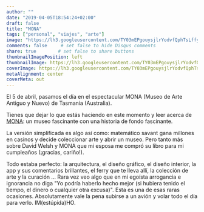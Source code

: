 ```yaml
---
author: ""
date: "2019-04-05T18:54:24+02:00"
draft: false
title: "MONA"
tags: ["personal", "viajes", "arte"]
image: "https://lh3.googleusercontent.com/TY03mEPgouysjlrYodvfQphTsLffyUTnbBvXVlPOpXum3WZxHnIj9HzEzNOEobVS7Gkp2-DMR7w5ul0BdfC-x03OLQfWFEtNyx6kC8CG34y5SC1y_Rq3H-JwEov_rbMUJMZ1GwcFlwo=w1920-h1080"
comments: false     # set false to hide Disqus comments
share: true        # set false to share buttons
thumbnailImagePosition: left
thumbnailImage: https://lh3.googleusercontent.com/TY03mEPgouysjlrYodvfQphTsLffyUTnbBvXVlPOpXum3WZxHnIj9HzEzNOEobVS7Gkp2-DMR7w5ul0BdfC-x03OLQfWFEtNyx6kC8CG34y5SC1y_Rq3H-JwEov_rbMUJMZ1GwcFlwo=w1920-h1080
coverImage: https://lh3.googleusercontent.com/TY03mEPgouysjlrYodvfQphTsLffyUTnbBvXVlPOpXum3WZxHnIj9HzEzNOEobVS7Gkp2-DMR7w5ul0BdfC-x03OLQfWFEtNyx6kC8CG34y5SC1y_Rq3H-JwEov_rbMUJMZ1GwcFlwo=w1920-h1080
metaAlignment: center
coverMeta: out
---
```


El 5 de abril, pasamos el día en el espectacular MONA (Museo de Arte Antiguo y Nuevo) de Tasmania (Australia).

<!--more-->

Tienes que dejar lo que estás haciendo en este momento y leer acerca de [MONA](https://mona.net.au/): un museo fascinante con una historia de fondo fascinante.

La versión simplificada es algo así como: matemático savant gana millones en casinos y decide coleccionar arte y abrir un museo. Pero tanto más sobre David Welsh y MONA que mi esposa me compró su libro para mi cumpleaños (¡gracias, cariño!).

Todo estaba perfecto: la arquitectura, el diseño gráfico, el diseño interior, la app y sus comentarios brillantes, el ferry que te lleva allí, la colección de arte y la curación ... Rara vez veo algo que en mi egoísta arrogancia e ignorancia no diga "Yo podría haberlo hecho mejor (si hubiera tenido el tiempo, el dinero o cualquier otra excusa)". Esta es una de esas raras ocasiones. Absolutamente vale la pena subirse a un avión y volar todo el día para verlo. IM(estúpida)HO.

<script src="https://cdn.jsdelivr.net/npm/publicalbum@latest/dist/pa-embed-player.min.js" async></script>
<div class="pa-embed-player" style="width:100%; height:480px; display:none;"
  data-link="https://photos.app.goo.gl/xkE5e521EJhfJJsg7"
  data-title="146 new photos by Jorge Cortell">
  <img data-src="https://lh3.googleusercontent.com/EW9zjsYr_8fbGwftqZbDBFa9kcivW_3q49Lh1qYbG5bHjHfZOA0uXMLgcK2uFiPRqvzyYfPILK4B0PuJhYwF_9OHOYuEI8K2oniaYhcA8VZTZpndX4AL9iqvSWEQLadbUyGoAwTIOc8=w1920-h1080" src="" alt="" />
  <img data-src="https://lh3.googleusercontent.com/KAM18-K7BIl8IghqOnrscgI0v8EInokpibr5GcNiJ4UvYxSESOvcfaokS51Hg2_I0RJH7-AGEGVBtayFlj4J7krQUIa_N8rFxtoyo_5O5XXIlhHny3fwlHHW3WxViB9Pz8A4V5r2Mj0=w1920-h1080" src="" alt="" />
  <img data-src="https://lh3.googleusercontent.com/D1okxqveA4-0nODyAHQCd7PwNZaPiHqT7ZojP7_MMmDz-iHD7m8xieLMRKZrTcBbdozUaauwFh2zUopeTX9_jE76hIJTlcoRyCQY-hnM8vg-SnLxunAVOXBIB_R14KLVI_R65W9orzo=w1920-h1080" src="" alt="" />
  <img data-src="https://lh3.googleusercontent.com/yNvxhfxRbV5PRYmSyBKvoajole0v18T9FDsbugTtCBTvraTEynR10HkOBq1-UCCljZr-FT_izBwTGeqARmdlO2fAgaTlS9zjunCh5CbjWTjDb4b89UwsHrkUVC59ENt-w1Osr1fG3wI=w1920-h1080" src="" alt="" />
  <img data-src="https://lh3.googleusercontent.com/qTLe72ZBqfMNytB7Zu61rxfv6dPGLf2zRVccqa-eGy-xIczaobzgAzJ7a5_BNys7rnvRvVfSvds-6N3eWTbfbL39MSItOtZJp4i1YZxpEowA9GCdm5EiZsKPHcJVy9Sop44dy2Hxv8c=w1920-h1080" src="" alt="" />
  <img data-src="https://lh3.googleusercontent.com/tdFBG4DMdQT--UgGr6TZ7EjYa8ZsxweK1Wl8pvg0uxpC7IlLcqvKl_rD810OqWeYWPctsFqN7kdMVnrK6GBi6pRuuIc1_b7i18O_z7G-AgPp86Qd-K35VZq-3C4BYjDTogGwNmrgSPE=w1920-h1080" src="" alt="" />
  <img data-src="https://lh3.googleusercontent.com/Bi2pSiz609bHBnV2JdhfvJ_manE_NCboanFsvBWpqw4wfxYbF4V18b_nugB3Oimkcob6-Egx152HDX25Dx-lMQ__Kc6yadVZxCQcDwxcm0pBFON0Ppfyh7WrdVjFf9H7_DjnNootUCw=w1920-h1080" src="" alt="" />
  <img data-src="https://lh3.googleusercontent.com/mLOl2BMcLNvQ9ZIQlRf3OYPbJJ2ECPG57juf-b1JppRBixaP5xKglRhEFcJxbXcXckl8n0FhDoBrK1xsPc04NW08u3c6_9tX4XH4pb6kYEnlgHZ_3iFi5wEV9vK3U4S06Z2tw8XCfFA=w1920-h1080" src="" alt="" />
  <img data-src="https://lh3.googleusercontent.com/_4gqXQik_wLBONwFERUXqzd4mCdrH1IISvZZJn6G5Cri5DZXD9RcfG6FvD8sRp3o1SSZHYT7qyS7nK_xWqYzyg2yfmCKVQ_XhF-F4zRzCVUlno7bfyAzpxDB4Eof67Q9GsDimpaU2Rg=w1920-h1080" src="" alt="" />
  <img data-src="https://lh3.googleusercontent.com/l2updwGFcaCSLDQtL8Ni59-5L_ygzuuaKtBgao_NZZtwatSaoha0PFEseriL23yXrTVJDFFwBi7n48t3_G-Vc_g_4METhzffhAgSWZAe3FPNdMIj_wirLRAtM7Wqqszme92wirHRAp4=w1920-h1080" src="" alt="" />
  <img data-src="https://lh3.googleusercontent.com/3l4JlENFhy82UuaOnjgVrE4XgTsnnvCNlDsbsw9UxEqSo09X3FNlcUifaLcMxZOBGKC2jUa_kMItCvDstWQjAKMR05-pYiFG4sn7ZuJR-84A80Qo_8Vk3Lh7lUuXy8pGecHomFe3TsA=w1920-h1080" src="" alt="" />
  <img data-src="https://lh3.googleusercontent.com/P72HYO9hCtJoar_U7OWIy2ZIXPirtBHhVfg4ubYcbT2Nz2ZoNIfFdc-SdoZm-g9luC4bHrgioca56c-jvm6cmzozS5VjpKDE2q0We12___x-M0MQfex0P2qcNpkvcNZ7V3InkHGHK9g=w1920-h1080" src="" alt="" />
  <img data-src="https://lh3.googleusercontent.com/lwE-wM-vaV8KBQrPssl42ucPtZpJniwmUxBo1FbHgyeR023bSopmgEVXtEJ8SKn6wm5kpuk0uB1vXQ4Qg4kqSblo7OXjQMwuiPT4TmUMcSaGkjGX8Rf_dQdOEI20M7XgrKyZWiYYxdU=w1920-h1080" src="" alt="" />
  <img data-src="https://lh3.googleusercontent.com/Rj5lIsJ2MeCJIXU1DNAmjYO3_malaW4gU6_hthK9ewnKXo6ZMft6IphpTKbtsLORm9Dr8v4eIcsoMTbBpLawJlWNMvtzCdHpUonQmnyFmwCfZKIdW9M4C_fl0OZ6B2khfHEPJm2AfJU=w1920-h1080" src="" alt="" />
  <img data-src="https://lh3.googleusercontent.com/rl9-wGGDU8N7r1gTIJCsTvUlRvt_FMw8FzLX-KWncEh_qiCIaELMb8en9wBfFpAsyKAx-cqhfLOBSf-TcH1zKHpRh1xxW-yReJkpjlGTTmU8bx5eUx5nfoKwbh6pvWT20qx5ZiGiuTg=w1920-h1080" src="" alt="" />
  <img data-src="https://lh3.googleusercontent.com/wlXN4IrJPgQAXeRijhb5OUUgfxEL-fg6SqHrvyt0A-19mR6GHRG5fkH_AdbtwtDZD6LKfH_irTZPHVQ94J_LvGb55fMUFx55E9duw08AUWksK7X_Ca80aU5JVJXVCJDbO5TLa20u608=w1920-h1080" src="" alt="" />
  <img data-src="https://lh3.googleusercontent.com/uR04kIYNe5oDFBlRVcX5evOlaezsJUSvvnBEdFWYAyUHHAbOAK4eGez_gsv-RJ9NUjYHmV9rRQFDT3hLY4VrPIjerHNY2256-Y7jhN3ee1A_ePz5iVm7RbLvdeSx0jT3ND_XvSpHpVs=w1920-h1080" src="" alt="" />
  <img data-src="https://lh3.googleusercontent.com/8gD2oPjvkwcp9fu_BFuwyspTdr_IBK8txndfNceWogS4eh8257ZOOhkTRrvY5Po1aWIU2jU-naFFu53cGIMqYyJj3M3MAHBq20ub-5ni-6zdG39LyWCJGcmtVNwtQ8jQPukochoQDK8=w1920-h1080" src="" alt="" />
  <img data-src="https://lh3.googleusercontent.com/4vqSy7Lcd2OvxIWI_Xxpp5qlqhPaZQsQtBotVh5NEYqqvXC9MjRQKjXu-xua109hlG2tQjf80PNj26VJ_uXsBo7qVO7w8TB0mEScgu2d9XAnQE9l9ptUfTij0-v0ZKe0B8DDHqfZEQQ=w1920-h1080" src="" alt="" />
  <img data-src="https://lh3.googleusercontent.com/r4NsG4Cof4nGqr3epDB7M5_n8jJS7bWsux1lXrtRpSNEQW3eiavKo6w--E5u1Ba0-PYl-g8nElSAjCamlpQdTrl3TzGoWAdbXlpIfxLeyih2U0WIGXlIRM75OQkLLbsCXEIaz0Yfbsw=w1920-h1080" src="" alt="" />
  <img data-src="https://lh3.googleusercontent.com/FmQ7SNU4ByaUrZoP-OIbcMB4wzgHC6y8xgPi8_E1A1q2sRMZvKakdR6VeFHuzieR-HK52WtCXSZ-LIDozgnZAsOUzE8glHvfSEj5WXqtIIINnE8NFSZpYiL3jecJvPyMRS4KgO7aiuE=w1920-h1080" src="" alt="" />
  <img data-src="https://lh3.googleusercontent.com/qU24_uhvn3Oxvfu1U-pOk7RbuwVgErGcuYbLdzZ7XSYZRX_U6jXC3_dKqn5BaKyT-iSte1ZSWPFJXoiOOtusFW4OsEhlZf1SAZxJfpmRGr-ymuMK0ca8a0vC-HFHLSydJAb7IOkSprU=w1920-h1080" src="" alt="" />
  <img data-src="https://lh3.googleusercontent.com/CFtByW4IlT5P2tpjpPl2oBks7U9MK1obYAoBtZt65EEHI_mXjBPhmH280gerKBArohhXHtN_Cz4_KMyJx0OX08cTKEmC_EcgJeXpYIgT-6eH_BjGfyNBFtuSmCV7zHhSsl6YuoiviKI=w1920-h1080" src="" alt="" />
  <img data-src="https://lh3.googleusercontent.com/_gvPh8OtD5Us3kea8_MYwpUCmpvyCRSKHQQo53BBDlOn3eRqKUtS7cJm3A2j4P-VmGz57D6NusvxIBEGKuSG6d-hhf9u7yP6C5yUUxTg6oAWoceWOE29_vlxEpJZRMhpVX3_ikqRo-8=w1920-h1080" src="" alt="" />
  <img data-src="https://lh3.googleusercontent.com/F3XwFagVyVUzJL8h2pzkl1ZFl_-Y9VQ1Cqhw57KwetEjeu5sUdwnFkMirR6TmHIwPho3nG20nYnuRhnCdk3STvVNrlXKgepQR1DZ_46Lj0Jnvbk6notZ6T0AFi5LUuetF2IY-QECAwY=w1920-h1080" src="" alt="" />
  <img data-src="https://lh3.googleusercontent.com/NlgXuZYgjHP0Iy15ZOoHTtFDHR17wHmMDf11vBJ_xhacTzQAZRQYvOoPk7s0HuP2VlSqXmR4LeVCw85UN-pT3PhWZSxnbhQLu8V_U-cmB63or9oyfr2Lp54LwA-xx9yBWps5b0BrU0g=w1920-h1080" src="" alt="" />
  <img data-src="https://lh3.googleusercontent.com/S6wBDbC6ZT1SxF7lXeBq5Slurn5ZSfnYhe4PxvjsgCnDb-WZdE6orwNHDdSXROtV_3mIindQa5xarnYab6ul5Bd1VX1g1D_YVGQBqrhKOnTn_rVzCPhrvK_gHk6GYY2O3PyLrNvHvyo=w1920-h1080" src="" alt="" />
  <img data-src="https://lh3.googleusercontent.com/W36F_z-eI2YY3KGrpNJe3jNFM0ftjXqdZQvEttOkF-XfNfayFQIEUJXkVaoeGpLpe6WU7E4CVh-O-s8Q8m61F2fMRs0kQ8eb0liR6vMyWEPFPu-OoRsr5_skKwIIRu1z9y1gp5smFfg=w1920-h1080" src="" alt="" />
  <img data-src="https://lh3.googleusercontent.com/rxvV8EZfOhJPAhIMY5QvVUgAyU3Mi7FKDstml_Tc7BYk6NGWnVOzVBtr2tH3sl4i4II3pAqmd3_uyXqsYjp_N1W8eFitLAOsR87KBXs4U9Go4iOvAkHuTkWZHq1vbYWlOrvO4uTxeH8=w1920-h1080" src="" alt="" />
  <img data-src="https://lh3.googleusercontent.com/-Ff7wLhLFnfQWOTgs_36I0RAYTzuYeI1_QCHhF_CjmkT5wFNBed19aEHdRvBJxMF0qNMh4vJENFTRJ9Qdp1iKOa0mShHju9merch7FvWe82R0EifQE2vTfbjHtOAkOqsxIboy1a9bgc=w1920-h1080" src="" alt="" />
  <img data-src="https://lh3.googleusercontent.com/LWm-XHyZn1-7lNkTh2Z2iBDh091lTSKeVtlwhmqaPeQRlYsaZLJ7qkM02oQOyf2wtcZ8GRg6Tk5AIzSZfCuAKlTClc2xGeyT60P6mW9HUPoYtUOGqVJsjdWesL7an9dwjqWNg0mpPDk=w1920-h1080" src="" alt="" />
  <img data-src="https://lh3.googleusercontent.com/zGJC3fpFQojU0IYb4qqnYvxnT6BRqlqX7DebeLwn5Ty4dq6Qygp2tsCWvGBTl98Qk9wGolMntq7SZlemvFM8m_lV14AwGL1D_XZ94GofWOZq7jI4AHykfAZLL5AfA1A7--v5Pd6wYIo=w1920-h1080" src="" alt="" />
  <img data-src="https://lh3.googleusercontent.com/1OQyVzK3AiTJ98So80mdxw8dTNQLPPjI6j5Ci0aVExJBOqKpCyf1UGkrUF7mcPs2kLkNRob2YzDaa-r5qVBfaU7FtiON2QhhmgrSmucIGLmHkRte7vRoqDAqpyJsQ-JUwO0SbN1MZyE=w1920-h1080" src="" alt="" />
  <img data-src="https://lh3.googleusercontent.com/1MqZR_hEv5JK_ld63lUwqxNbFUTtxFxPBxSkros7fqIqFQvw_bsNFYYNmSas9mqxbV4eo_MNGnxow-61pn9uBmePecrGaatjYetLTXerjADZvLTm7NnYRckbsTVG3NTdvKXnSQyoTBc=w1920-h1080" src="" alt="" />
  <img data-src="https://lh3.googleusercontent.com/3R-GwXSqGvAkYTpgYzew5ShLErr12GVfqR7-LBTPNl0I2H-kuYizKhx01fBGETeCN4nyGirkrBNsYr06XonQUuQnQEnsUSguDknEnL4u3UCpK7WqkGmlfjAzTQfpwLH03BrdUhHCGXU=w1920-h1080" src="" alt="" />
  <img data-src="https://lh3.googleusercontent.com/C7NpPSmfPtLDPywIkfBm4SMURFZ-f0WsG275kyPTz6gZzUfb33xazSHwtYoz8faq0Uq_jmHFM11HElOJGIYNkONqWuE4zq29HGMtH4vpTEo4uZJvoU9s9QVrpMLlIk1K0Nqen26e-mU=w1920-h1080" src="" alt="" />
  <img data-src="https://lh3.googleusercontent.com/LwzRfqtLJGt8FgHNhhJqdnNA_7F9lWdSkcUQ7vPKW1druYVQCFH3hlW1IFtwIhZCixS1OjL-Kd9pCpSzVUllrc6FZ2riiX1g7DvoFe1VhiYgVEUCJhV_oz2JYTUtwqVLMiRGIsNXbm0=w1920-h1080" src="" alt="" />
  <img data-src="https://lh3.googleusercontent.com/7OMHvHCV-KnPGr3qXMtaEu1sQiLQz5te964-YiVlgsM_rGa5bWXzrWulrm0HlonIuzzf3KIPFLvEBVRS9aP6uF74ns8PuKAZxWKbflY3fQyujnjaL4EaHQCgeHlR0ONQd4LslVyDLoI=w1920-h1080" src="" alt="" />
  <img data-src="https://lh3.googleusercontent.com/qQv35lUF-3ENRTDtvR6wlBu1s535ssL_IMnbr4-bsv5MMrTeGjY_oEvIpXsdDZF9fUrW9d6gaoYDTEspBmLf38Adg5jdrLgvFTQxjuIAPpPoFuNyqSi_isNTEh-aMz6N1nGZbDouiMw=w1920-h1080" src="" alt="" />
  <img data-src="https://lh3.googleusercontent.com/LUv9hWNbWzoLwMJDt9LPsS2Ko29zJf2w3i_4JvkSBEgxDbJ5A9xn40tSl1F7vqnWmDpkZ_ehTtaSZmPyRfW1MGsRuJucR0eQz4XdfBZDQDw_S3Ov8uFPrDcpJnhGx0mcj2_binKhh_c=w1920-h1080" src="" alt="" />
  <img data-src="https://lh3.googleusercontent.com/A7PGLq6kU9kYLfUd7uIgCql5qnkI8DPlXoqL-YzFO8O30zyfzs38q-wM6MZlzWCt-8UADk4TSqX6LyaUgPhv-KqJYvC3IdNyRLEO04bRVFS40ac7ehYvx1KliBQTk_WTPbUZ7fJKRrg=w1920-h1080" src="" alt="" />
  <img data-src="https://lh3.googleusercontent.com/fYhux231cOSwGC7g1NLTsX32o25LTKqVUHtYmlPwIsSkX-k7UsEuUHb77jBS4P8Tx3mBW-fL23C4s3EqCX2IyAXy2Ok_-bWBi1M3WqpK6VpedaXXW2OjQP5juQt3h81EM-N1RTmu56E=w1920-h1080" src="" alt="" />
  <img data-src="https://lh3.googleusercontent.com/q8WWLA-KsC8jqGaOiRyK-GJdtfKCAMtWpKN8ZR-NthwdjaCvVaoJtgzZeFAQMbabpQ1zPGToTruHwS3176Rgelyo8qjmWAv4BGZpZz0hulD9nlqAnuDbGbhoQT3vH2hxxF-exMX5CCw=w1920-h1080" src="" alt="" />
  <img data-src="https://lh3.googleusercontent.com/on4GZeuB4MDVIB0CFm0xF_ccHyUFQtBBnj9p_vPlKMgao9fBoz86ikvOOvfpdjlixfpjoxTJfJhkv9RKIt0_wfo9LA1WFaHltC_Jk4F_FB5nP20AthmOY7MXEgZX_KWBJLt-IrdDUKg=w1920-h1080" src="" alt="" />
  <img data-src="https://lh3.googleusercontent.com/Sx5p003MIWxhGdVD9AP9s4FnoQwpJezn2Fw2nazaOWCSDVPaG_aru9nRHWsWQHxT0Stmxpvl_N3F34qmr1eQKzAXz9ovdrWCf2PD7P5gCLA6yIPukLt0fHK2Ww9fbdLpEpsvw36VdEk=w1920-h1080" src="" alt="" />
  <img data-src="https://lh3.googleusercontent.com/IYq53j2jdM7cSEsCDt2x1MXVsyVYohAkw73xcmpR7SNpF0KS0_mLw0d9lPjyXLCrIoH2q3GeGkQIAYQcA7Gxf5EqE3EMmk_z6Ht6JKmDCicEfw1y7ZHHN1tspJ0KqBgrznXceCVl1G8=w1920-h1080" src="" alt="" />
  <img data-src="https://lh3.googleusercontent.com/YSm22VMS3EKIJGtzW2-EGUqwTuq1g1rizyh-PhC2bSBfVfSVsWd-DoIprrsm2Kem6E62wVMCW2yE5vf-s5Lm3QyBypmWEPAHxS8doC7C-nmlcl4AzP7LlOFEHnaa9pJHtgr-SsSeZ7g=w1920-h1080" src="" alt="" />
  <img data-src="https://lh3.googleusercontent.com/5L1lMtOyy0SMBuOLlb2fE4nvBFpf8ABeJMgR7UE5qUf1IvHvDK4ib-HUSSaPe7bOncLhxtpyti49KIqqq5OvwrOpV_BFTmcvDmMFGcD74YG5A725e9EBoypYeStxqj6gev_JcVL6wJU=w1920-h1080" src="" alt="" />
  <img data-src="https://lh3.googleusercontent.com/B2ktSU0fxMLDe955QPj85dFKAf8pwJWJcuz9OlkM-drzjjT_bWmfeQrnJrUKOTobIlU66sNkrkVLpL1fcCeYUVeLRpg9DmL3JpeqZSahEUegIWOf_bojoR0Url2U-lcRA2WzNOhTUjo=w1920-h1080" src="" alt="" />
  <img data-src="https://lh3.googleusercontent.com/-ZekSHX_HiLml6An0jWu_P13WzSSEYi4kUzYKwKAxNvxInOboa0zVx6q2V8-Jw7dciSrXnbVmBeRnBsRdP9hF5D0a-4RdYe0TuB3fuz-fz0EW-FBous5it0sfRWib0nVyI0K5LIsKL0=w1920-h1080" src="" alt="" />
  <img data-src="https://lh3.googleusercontent.com/V0gstGOGjfn1rBOGZVOXr9sGloh8J0BEGAPKiMkPzEsH9Yevh0dsPK6H0QGfGKu380kfQVDMeozw8EoT_FtcCGcKrK1cx-137Sm_nNZxCuvFauXdYOM3YGIQT9WCwPuKUVFB25S-RkU=w1920-h1080" src="" alt="" />
  <img data-src="https://lh3.googleusercontent.com/RYgmEnxMGM54b1KELYAss_TGIKUA5zGlmLTkN8RA4yxP_Dd-Wie887L-PtZfApUPZWeqnZFni2y5M5l-F9i5pCC2163IYmCjGX58EFTEZB-ybJbZySA6whLspHE_3FvrhHtTjnRuZ6A=w1920-h1080" src="" alt="" />
  <img data-src="https://lh3.googleusercontent.com/cu84FoSZ5JUeRHiyHz_mVFAOySycxiWB7vs7WTH0kCX-Xq4Q4deoQZMHiACHD7vsj6qIE5D-o3xBvKBOdINz2CaWkbPu3lEKcxspBwvUQp5Ao_O74p3gG15_GdzlAli3BLb-hOYpq0A=w1920-h1080" src="" alt="" />
  <img data-src="https://lh3.googleusercontent.com/pNT_sbC1b6q81vYqfSN_MQXhDJ7NoVBBHWJG0uvp61boorR7roeNbttlmgRqvyYMw_KmExQGW9JFZJuw68ipnUKb6YCLUunDASR4NnD0dHoU4gZtbYrEYffj3vuisE2Xt8C7wzZi_VU=w1920-h1080" src="" alt="" />
  <img data-src="https://lh3.googleusercontent.com/-h1Q_BCJhJFa4qxjetbxJGFAiLAq8WGh6KT3-dMbh5OlZCVnyZ0JOkrcT74kTZt3UMUj7S-76CgZZDuVCoxWgZUjZaVDsBRUCXcxK6x5nn-lu-3S-6C-00k2tJPZ4D47FFQxzuvwUOo=w1920-h1080" src="" alt="" />
  <img data-src="https://lh3.googleusercontent.com/aEB5UUPjo389D6Cfij82NSUBXFMbFvJOP90gzB9p7Qvihewed7kyaA0cMtrNEgoBAk0aGCvp-Vwo5R9NqhGeHDaXl7EpsxAwwTupHpbogXfV8r8g-IwxsRyTJAvIGNh73PJwQcJSz5Y=w1920-h1080" src="" alt="" />
  <img data-src="https://lh3.googleusercontent.com/MchmvaZg4dwz_dAQFCvJVUFcx9ElDqwlgBiUBlcfozQX8ocMyTyWuV9pstNSHTGbShchFdEUrRSBYwLiYrOX7mcGUKltQ4EbzJAvYG_39MxBEI01kyqwluE9cikvQUj0cpp_Rp2ejE0=w1920-h1080" src="" alt="" />
  <img data-src="https://lh3.googleusercontent.com/5bd54cxUd4TtuB1SODs_UA1kC2HMnb00ROKqRYdFnKYGA8sQ-L4fKh1cSBFZNSx6DBNnxzZ5JFlzFxi_fUkDqoJLnH3cHFIRHLBzS_C2zvCUZYQkKfAQQifDeXBF4i0OUVjRTRJkFng=w1920-h1080" src="" alt="" />
  <img data-src="https://lh3.googleusercontent.com/gbSMzJWzsPjJ0TE0ADTRiWDi5ZS5PpfIaJjHuZ2bBMxOJbjUA894z8IktVW9TCMFz3X7Y8En6Cxcvaeqe5HawikgWHFXSGX35-FOs9pQKI1pJZZ8HRM98HWMuZrkqqGAX3XDSVlqHq4=w1920-h1080" src="" alt="" />
  <img data-src="https://lh3.googleusercontent.com/ry72HCzZQnBZqFx_lnEciuG8tEuVMKLsazod0LXHpKqyoei5PK4m1kp39m01sia63PS2kregOgQ68tG6zXaCMak6l3IN-RSF5s7yTzFfD-kM4gYZcGTIfjgeuI10TJA7xuxpsraXow4=w1920-h1080" src="" alt="" />
  <img data-src="https://lh3.googleusercontent.com/eo7StHsq5V10waLRlB5vs2epMjLn5QRpg0bqJ0Jp38C3WLMZF4QPSFofBfHRYBR0rjVAllEupx14BFnu0Ot-PuNpmw5U-vLJZVb7uGl0LPbLQsozkZB60dvojFEcjXmLnD4yPHSxWvA=w1920-h1080" src="" alt="" />
  <img data-src="https://lh3.googleusercontent.com/D8J1Pzv_0P5wBtSDiAFn9hO5d8X8_TdB4AJtQ4LXYavkC6h87KbzfYpD-haYiYUQVy_jJDgIicTNX6A-svv7xpYWpsKpaJbFNJdOW7RAOtEpqlMRQO-Gmdhvd_yt6Ep531OjxasCnEQ=w1920-h1080" src="" alt="" />
  <img data-src="https://lh3.googleusercontent.com/XvqIFFSQvDds3DKNoThfff9-9WKwoylislWJLVdHOjLpL_dcJpo72BO9JfW1u3zv_T0wJFyBIqhW9VC05upnc5pupm1noxe4whDYufMvAeS7jYa1FsSn7F0rZwTZRkJDMkvSxWuuWp0=w1920-h1080" src="" alt="" />
  <img data-src="https://lh3.googleusercontent.com/z-QXfBzRuq355BVKYrSK_Eiv2xIPx-OTvEa1k6RE4mWLxQ_pPXI6_5DHkyscdSmzw-gkMq_aNhQmHnrfEVozr41jKsSX8Uq9NQWzz0pQUpiKmpjKsJ6iSx3WhN1IQUaEuejl0easDzg=w1920-h1080" src="" alt="" />
  <img data-src="https://lh3.googleusercontent.com/vmbfBVkbcqAzV4DZX-4D9hAX48JuKCs3su6GNrWNbngPxMW7HVty8NeNUumAnDDmJM0Yjp2UNEkS1qXC-NImwQW2cqmKh9AaA8qvDrzpWS07MwE1gexqArryk44tBxYR92b-8YHS3p0=w1920-h1080" src="" alt="" />
  <img data-src="https://lh3.googleusercontent.com/rDTzQHTxodKxAazrrV3-KMSlpOLG0yasXQA26HwG5Qkb6rioNfmDxfmdw9rMavJZiej4To0XuiUaRMynlpEbqbcGsoyIVHWJdk32IY8UeXkIeGiYpEl7ZzZMWeV8bNCSP_1I_UATycc=w1920-h1080" src="" alt="" />
  <img data-src="https://lh3.googleusercontent.com/jzYrVJMsJpieAjdmBbN4kgWzflBlQ9ntzgzrX5CPzf_ZOnlxBecLKrbxsx2IaaQOE5h5u19PpzdLhDWhRlH9oZ4p3QNqNeyb1rQVIR7qubW5EnAbueJ2cCDhQeTknYOB9wP1mykX794=w1920-h1080" src="" alt="" />
  <img data-src="https://lh3.googleusercontent.com/WVY51yuLUppEiiH1jt5mDhrMTqr-URJ6CKBXaaex_cpZwNvTiTSK-mIr-7oM06NnpkBGYQeUDPqtIefpBgiTrEBtE6dFGKReQXNnEQwmDaop_-QY2PWIwfJ5l_y-QQ8tcWMbhbnGD8k=w1920-h1080" src="" alt="" />
  <img data-src="https://lh3.googleusercontent.com/Pw_76YHcJyYlh8laNXyqVylqqfIJQM_vwJWErrWVhrJNbXT7tzgC5Hb0HE3KVCz3zPEIWfR6gJ-jc0o3waYpPTYFTQUlRgXIMsCeqsJ5F8CujpXLgImUIXq6YM3XW9tRc1Ae04HhMP8=w1920-h1080" src="" alt="" />
  <img data-src="https://lh3.googleusercontent.com/Jcltmr6iAOKNeijgVr1c2A-hN2kaG3YpD7K9bxqAYnSlbEz2otaAuORoxfjFOLnLbdDhkE92P-p9hFA_juePIlEtBWOdCSv8VD4_wV8_rCwbhFL6q37XCop4Vzd09pUaH5qBIfCSMoI=w1920-h1080" src="" alt="" />
  <img data-src="https://lh3.googleusercontent.com/mSuPVsZdChONQraKgZF6JOzv5sBEs_VdXUE3RvtFZipzvcujMpInPY6XIJKDWIlw8n4bgMcM5qFAIdJuiqs2HZzKShcw9_-fmr1FlLdfZFMhhwrBkP6DMidCeN2brxJgX_sV0Yo_lHg=w1920-h1080" src="" alt="" />
  <img data-src="https://lh3.googleusercontent.com/ZMQm6ykVisg3mubvcbQqhwKZH3RFaljQ8dryYCyVGC0MUpobbdfPT44Hr4PWZV0Vs4UWhW-2o3kb-fVWxnIuXPfvME5gmsKWj870lIN1Y6PfZrz97DUyyR6sX_7ZjZ8UHagKS_Mzd8w=w1920-h1080" src="" alt="" />
  <img data-src="https://lh3.googleusercontent.com/8-YCfFZTXTjK0G7oxAaP_lLx61df3zHlKKgtyo0DP6QZzEJUf2bfrwtRVUFEFLAnxc2Brg-1kDnnP_JPdrsTZSclMqul5jNEkdBpLZzkHwncqjblizn9KmLTJmzEcJZfUDEh7Efg_As=w1920-h1080" src="" alt="" />
  <img data-src="https://lh3.googleusercontent.com/uMZFNr4526L2jCEkkFwpMOtppoB1IRwdf8NtrRPUQL_lcozaH4MdF2KFEzk4CexETXRqsad8g3Ca0vnvCAmcYFlXclFoKQfobM5W2OHbFXlBOtf4P-yS_GDYyJvuEo80M1I6y7elEWU=w1920-h1080" src="" alt="" />
  <img data-src="https://lh3.googleusercontent.com/9--S17QakhvUptPdhgJZk-GUFanhrmVt8uUTv996es61DNAZJMI4vrn03nOhFrSLpXyS1-bbUFgooSfK8u9f0i_cMSNNUNy8QGl1S4OJMFpIP7XrgPMkiQu9H0xPzV_SQguHUaUkhDE=w1920-h1080" src="" alt="" />
  <img data-src="https://lh3.googleusercontent.com/3nZ1kAXqZEReQ7LuZDuBGJWLz_UUUBmsD6BDgwvMtSg_5m0ViBevd0HwHYzfuLldjFQi-onF4QIGemqiqffSFovJGM763vhjJdzVG5MaHKwRIo6tuz7WS8l3tSI_xxORufGWO6uTTp8=w1920-h1080" src="" alt="" />
  <img data-src="https://lh3.googleusercontent.com/BQy_I4BCO6FbjDVFKuzGIAkNO6F7siHyw902LgiAASUgR4RYnZujcYQw80-vYUwcbGdIxINkWLWolOGGenJL45O7Z67vtlOc64Gp-3Rk_bCtoq26NAvH64h3E7hDpr6b9m2K22Nl5Cc=w1920-h1080" src="" alt="" />
  <img data-src="https://lh3.googleusercontent.com/Z1jE2KYzytbyl6-4rPA6E0fYI_sHX7w-q_UgezRf6kGQyXyOjuwo7lEGC4CwFzWDGfScJaKSJfkAQtPd_j4a5YhUJtXB0NXVoG6qSiuvm_ABb0F22l6mAfN2JLurc0ZhxzMEJ4OPj1g=w1920-h1080" src="" alt="" />
  <img data-src="https://lh3.googleusercontent.com/hUQfAWSkzs4dRnIv5RNT9-Lj7M6f-G1OtRDUMUrUvinMi67uh3xUpaT8Whw9kmCAxte6oIAf_dRcwPIaZ88BBBCLGaukOKUAdK4DhZ1R9wTVzDQBEcfQSKq7Q2tQ0TvSukH9aiGLKIs=w1920-h1080" src="" alt="" />
  <img data-src="https://lh3.googleusercontent.com/5EwZzfdtp6sc5f7fjs59cDXFyrTCb8fYUmEy4QSpRyAvcA8uR-NkLSDwm5OCS4tXltwWwSzWQj0Zu3UKc1v1iYvVt1vRaeY_vzn2yV_D3nVBoCSCrCSCJMPRzjZ1L61PGhCMWZ0VoyU=w1920-h1080" src="" alt="" />
  <img data-src="https://lh3.googleusercontent.com/Er__PKQ3Y1qRCbwR0ciDT9kldI3k6mbOJ5Y33Vxms9BlQ__k2_-10nSuD0RTfEhXRy4ALLyRmFb608pHHbtxoVkQDtjCWseMjeAHXLLbEtpMjBmDFikar7YZtkqGL1U110_6Xbn-e0c=w1920-h1080" src="" alt="" />
  <img data-src="https://lh3.googleusercontent.com/6wz3LcHVZ-BkKwkBQCVmPZy-xTbnDral2Pzo-uRgV00FBZ8XbBtFbt-LAh_ALTz7B_68GWXlUgULCt1UcSpCoKfXe_bMqEqtKzOcwhiKZv3ubrJKKvrv98od1Yx_1i8DD4i9h559PYQ=w1920-h1080" src="" alt="" />
  <img data-src="https://lh3.googleusercontent.com/hFVgJbdMs-qLUKmHvyZGuxw9FsKwotSx0huBgjZxvgXFeAuny_ojXghUhKWRkmRPcQr7xKSkygGjZ-IG_GFYidZdFPs3ZY1tZ17zzflhcxTNxlmrhwalhFz9UE7hmue97z2CuEJlzUs=w1920-h1080" src="" alt="" />
  <img data-src="https://lh3.googleusercontent.com/ivF_2r030KiR5p6d4Zp74Eb2xYsPU6yfKvUDRLqENmf5__2Sm6ScRa9TOjTMugRG02FC10WXaHK-YcmFOSdixWFpLBPF_OVMPK0BvYRyBqnzpb1PetnmCRNWCEUj2-m86TgyEU0ys30=w1920-h1080" src="" alt="" />
  <img data-src="https://lh3.googleusercontent.com/PmUC4hHC-8wL5z1fgb1iJW84MDvG7vdWjGwMZP5gc40cxL6_IgMNlkPizHhnl07YXgCYZxZb-Qindq1DQ2MZWbCpx-ePXGH7xRH7buixp38F2jgvHxw2TXQLTO6FwnuJFZi4YE-YdzM=w1920-h1080" src="" alt="" />
  <img data-src="https://lh3.googleusercontent.com/TUgkLOWv43uoOpysvc8kE894424Uko8xt8i4aVbOnsG_tMVwRjpdIH5B8Hol6D8DBFCXRVqxWL2fhfzGEStyOilhRV5CLh8LhZZWSUBJDY93lsEyjDzSlksrMqKXRI24FRqt8Nhm_jI=w1920-h1080" src="" alt="" />
  <img data-src="https://lh3.googleusercontent.com/_kR3w8PH8Xf52rGlbt-n3YzYKFWGD1R-j1RavxzBjPMNdGNG1M4xb2t5fmpkWoHM-HeLDfGyXOAYjrGnXOeGp0uIvdgvNW5cLtZbwKM2vjm5ciau7TgjlEOT9RkTzlD--eeCgf7MIZI=w1920-h1080" src="" alt="" />
  <img data-src="https://lh3.googleusercontent.com/Z2ajOx4TkgqNTEMvk6SBb4Abj-JxrWqyRjxfri-dCWF0-d7tTMAW7Vg16h7eqvmJKIhyzIwOdiLQBfKEM2o-6T38mbs2qVLNb8UNSeJnuKv__-HRdZMi7iSAhlsIEpe7ZtIHrv__Z2Y=w1920-h1080" src="" alt="" />
  <img data-src="https://lh3.googleusercontent.com/789MXtVNG7G-eX2oV1ItAFXm_gKYshpPsOThhGF-sKGNol70fK6SxgoKo1R2cBlDj56x8gDa6w7Maaa0kY5KhqMZUy3gonx2HPoFx2iZZi9Yt5OqQ07KHpj9znQyTZhTp-pwDIvGO2M=w1920-h1080" src="" alt="" />
  <img data-src="https://lh3.googleusercontent.com/es5FOEaVumVThnSHmHE279AwUk-vadKE8dKeBivnKBX44MRJxUTig_g5aygwMgR1i_hJlVRTjlBJj3ogCyc6JIGq0iBiXmbE5mlfT2LrzYOOJ0jrXnKu5_rWekxQjWzCkTTbABSEfXg=w1920-h1080" src="" alt="" />
  <img data-src="https://lh3.googleusercontent.com/IF2LPcru0f4Gp9nLLHDJy1jPst-UV9iR9MTyCVwU5IUwn8ZusJtLpoFsdlR-BKpNjtpypUE3SZ4SQZ7wtyFLMWUC9CwsPuHUGuGw70zYG-6NTE27TvCd3_jL5kV233LgPXrzJ_aWKng=w1920-h1080" src="" alt="" />
  <img data-src="https://lh3.googleusercontent.com/Zpgkv3ySLkKWUDlPiefI1DGT8nNYuS7fGISSvkxk9xYZF_XYTCeoOSirlZiNZvMFTr1cxHrBQwdVWnR-tbZ-aqPqfC5jKMjsspbvSbaO_KC1DEHlxvONxqVZV_00mrrzh01cCBB6-lE=w1920-h1080" src="" alt="" />
  <img data-src="https://lh3.googleusercontent.com/UyfK1VyROmLacz8vKSTdScDpBSghOb4iE3VfxK0TFD7mruSoZ4qfPIxGjIEKBjbyMoCGGNn9ha8wYITpXH-8266PgcUur1HGUxTXmEPkZxDVEwVfZcllU7_P8l8POpoQW4dH9qWe83U=w1920-h1080" src="" alt="" />
  <img data-src="https://lh3.googleusercontent.com/PFRasfQ5MGb790FSor6Jsq9A6iXpJ_vEA58La7YsTYyjKMN65IH-5s_WsQ5pay0FXFWAs9sZEGOtH4MfgAqXLlA7Sm08soWY9dtcqUvdw6SwmMFTROHUDctzUJNQ0W0j2uEDayhPI3o=w1920-h1080" src="" alt="" />
  <img data-src="https://lh3.googleusercontent.com/yk4qizyEI68ajVShlGMkzqJ2nglWK1f6o3qdOf7eNQqb-7FsmgxscP99vEN8yinjTPbAdEw8FIEk5FfB0bNv2BJWNuIAukZyZVAF7sWpnm5xwU7zMK9GykXwqhBhWyw5cNNTxJ9Qu6M=w1920-h1080" src="" alt="" />
  <img data-src="https://lh3.googleusercontent.com/eziUl7Q2iY0Ba9pc4p-WlKA9rPeJR37gR9UbIWs_ybBANwhR4209vasdYrk3wSqr12VNxU4vXoNyCVCrNrDNWALS90YlKFmNSMyYHGzwJyHFVmE25UxuqBTLlvjcA0wBJsvqW5od7Cg=w1920-h1080" src="" alt="" />
  <img data-src="https://lh3.googleusercontent.com/M4ulGjfY2gGa2Guvdhz_xScXJ90ZVCS5xbTCdV9NnvXS2UYtmBQIfvcERHfBVtKvxHiCRZ8IFaclsjyYuwAyiYw9YVG1iTdItloBYxTqRy4m2DN3MEwWJ8-UBFalyt3bv8EMivI8EUY=w1920-h1080" src="" alt="" />
  <img data-src="https://lh3.googleusercontent.com/cxYv0_6-kEm_iDy6fF9AYGZMkLN6j2mL3hTb5YGrSZ_Cz6q5GcLBtBYDZctpv8Xbd5nZfnI5F9nNfG9wcnmssyaYiSS_o3RrHW9dSCC-vZHqOT_KWFwWUGvzMfiK0RO1B5HAYL_7Ri0=w1920-h1080" src="" alt="" />
  <img data-src="https://lh3.googleusercontent.com/F-nlELtMZ89yknz2kKgYozA5hhnptSAanobnk_ji5zv5jNy3P-iL8PbHmBuUBACNZMqBvHHTG__yak6zY6dabflX4DviCkA1rXd8ad6Z8w0kfNqzpgdCcaHnz7SWmHFtenswbqElB2g=w1920-h1080" src="" alt="" />
  <img data-src="https://lh3.googleusercontent.com/y9S0AFgy3SyN0B90-Fp0fXTWzHxlQSuQli0Jsj6BqvFUuoX6yv7cL5bDHtZoi6XZutIIgvS58dfJ3yi--Wa3SDNrcSL6UJRLAkVq-slpa2wiQUdOBxjT97-VcYj4NO4yHurEV4QRvpY=w1920-h1080" src="" alt="" />
  <img data-src="https://lh3.googleusercontent.com/Q-KKcnjZ-yZ12Wvd1hDVTsuOy3rUs4YoQb-EHtZhrWQN6Kf5ticRiKdsxvEf2t6cQAHDcLIcnq651TiPcIck5CxtE5ULCmgTFErv0W3xj1-P8oim2aM8dV3lWjB3rDaw_E24WR7PTlo=w1920-h1080" src="" alt="" />
  <img data-src="https://lh3.googleusercontent.com/6bTjpm6XFTOiYwyOO9MlIKFq2XPI_wJrby8AfwEEpmBaeQb9RKRgNSsvOs9iMPIn3_N5DrQCAxDGcNCqV6HR597MwuTapmvgCmEqD4VGJ6m9QY7Uilz-uCMYzjIgjH8y9i3q_29XXQI=w1920-h1080" src="" alt="" />
  <img data-src="https://lh3.googleusercontent.com/k2uh2pPqbuYxTtaWMjZP26HhdE8DDDIHVfWN4D0rntnUzwFORleIgmotxX-SfwqZyTRAUK1q5BZeshqTTHErNUGusUROxyUuCNK7ZYUbhCAuYa3EsLttrpyxXgeF8kXXJ8Jg_7bj1Ds=w1920-h1080" src="" alt="" />
  <img data-src="https://lh3.googleusercontent.com/h59qqURhT81vIeNkNxZnzfhqE9lx0xaOZ9dn0M-RyGxX1FYtLDnBiKcj1a1i--MLTWL69Xnchs2cqJzrCKspolApcF1C27BEUJ-yvFl71cm7kyzFhn6bmxzKu7RguLHAcMKfGVYEcgE=w1920-h1080" src="" alt="" />
  <img data-src="https://lh3.googleusercontent.com/Y9QkZsm-78dfprAOt1hpyWrNlgD53_RXk_hA146JUS9DOsFRM8_Wy9m13n4aIHy_Y7pv-lMbnHcFoqzAjwZ_Hw2P164FGjQEH4vXOVgj71vDNf_VBWFxRuFavZxHP4ffhCcUygM1ktg=w1920-h1080" src="" alt="" />
  <img data-src="https://lh3.googleusercontent.com/NiRaacW9ypQgiAogNJYd16DwfcWpw0uFjm5n4UomoUGchPXeFlIIJR2UWA8gdn5OWDNCYmoLQYOY00MJhAuK8mu8EYc3RsQ9lAHrCY8l-Vp0jUrwvNCUGzEPuS6sjnvF8CgPAlykTo8=w1920-h1080" src="" alt="" />
  <img data-src="https://lh3.googleusercontent.com/egXMnTmwEWciTLBOE6ZUhLwepQ7oBsbtEwqya7Vq08rYdn8eOuNl5M0fRo-Jk_n4Y8Hy2alCRiyTCYxFK4mDvYqBhtCKkq3IXHHmI2ttfmTFTYRsGR2SZ8enDzdAB6OVa2pNXURReaQ=w1920-h1080" src="" alt="" />
  <img data-src="https://lh3.googleusercontent.com/HVI7VDQNfhYwr2UwnOgaYj-vBTcSEAaCd7nMJndCEbGGpXbQM2kE3Dvgpsbiw0xuvIIbV7tfLxZqD63-F77bHFSqEP6ZiVkDBB0wcEEJFi1U7kC_hRoMaw6LiU2wnOMlGuzwjtMkIRs=w1920-h1080" src="" alt="" />
  <img data-src="https://lh3.googleusercontent.com/xL_rSyyAmsPoqRoPAbZHioBTsfEE7nsRTq6GqfvhvhIYO25ciT8R9tRKLwQ--TIDJmvzeZHbL89zybVOTa--qW0alcqH8tXbd58iceUlCYinl7i96ywUuOAyFaYSwGi-zESnvNsLZLs=w1920-h1080" src="" alt="" />
  <img data-src="https://lh3.googleusercontent.com/0TlgzSGQFI6rSEleInJYRvBGjXQBNaW4ZRx6dJx2_0v62zzdb6TV_qY9yKoaQCTuerLCdCWAetC2U0FPuQ14T2z4ivCtaEhczx3d0aL6bZa7PvyzD8_jMuaq9VYnjwCzCMcGzxoW2rY=w1920-h1080" src="" alt="" />
  <img data-src="https://lh3.googleusercontent.com/X2aij3FCoNOyHNEphjsI6riR-g9ojqa3AIJgcv3Ls5Cuc9KBmEiYV-33N18Tmjo752t_RyXYEUWIzXJMABjfyh0bn8yrWGUDZ74N_QQ4PrOAXAHmHPdX4KDEc_0Dw8ASmTkDaf4M-j4=w1920-h1080" src="" alt="" />
  <img data-src="https://lh3.googleusercontent.com/Yo-PqdBIfWUIYjWxNYvXCr02REck54B0iZcsNV0FI_PPJGzMc4ZZFQ0Rz-wguUGre8j2ZDsf6rAO_CnqZ5jkparbUHEQRXIV5M6SZB96nXuu4z_3xeQtXKPSaHoAQwkVJRf2ftT81nE=w1920-h1080" src="" alt="" />
  <img data-src="https://lh3.googleusercontent.com/jUuYjQwbkqjUsRLECBXRCvat0XrixmlTU7kAQ4DxURPvedYeZQ64rMwFgcBROWCr1lE4kZpKkOsXBpVsMqmi9poYukZSpitw61WiTACi2UyNpikVjAZV760tdoYmZ8YP4z5lKaqs1JI=w1920-h1080" src="" alt="" />
  <img data-src="https://lh3.googleusercontent.com/n4kIBe9BGMcdZkzdNGXL3eUWxRkHEL2ktD_2pqOzV6ap_A6YhrEJViB5wpCC5ADZu1FzSmjxcas-pUTVY1GspR-nTlHb-RUY4DqG76WoFmAwxT97h-lzHECtQcrvolfhZ11l5IK6AO8=w1920-h1080" src="" alt="" />
  <img data-src="https://lh3.googleusercontent.com/GLvrlm9ys6D9COYHoz9Tbbu8s_azOUvZV56bymT_AGqR2qed7cVGkNTtApeESHBWHKOi-is6G_zq4fDj6sqXAkZoqzlIqMr8RczTMpde1j_NPG4yW5uvpxKEzTH_SMFI9bUdyqJ0rDw=w1920-h1080" src="" alt="" />
  <img data-src="https://lh3.googleusercontent.com/GG1vkFftnPUV3zbtKhSP2g23BP1eXmRN63AsAy3jKQvBVj2OD2qP-JAz4GNJ0EyZqU6ddb7N5YC_wsGD8YaM5zQjaKOKX3VTZCHVWfdvlvoa3xJhf4nBGr7eJnpbOZdRlgzgZ-k8lSE=w1920-h1080" src="" alt="" />
  <img data-src="https://lh3.googleusercontent.com/svyRUCuMnhWALklRBJDklKsBx5M5vV3Yb4JrmXAWyySD7TmJ4Sa18oizoEmbGwD3wX9wkVyfTGCLPWDK7D_2nCzXi_Ogae9cYRbm1pWmYUKpkEpQ9noZCTrebw9YiyJRgDaTGS3hybs=w1920-h1080" src="" alt="" />
  <img data-src="https://lh3.googleusercontent.com/D7-FLnYCDtpFYmfymzLMotqxSmGjX5NKsLy6CZK-o3z-FiUnHhxXgs5O1Mgd-DfNJVaiJ5d5v1bZZ2wlxzd33td9W2dXQADpCSjxlk6eke6NzHFw9IUWC-mq1Mut7JY-u3g-zCMzkHM=w1920-h1080" src="" alt="" />
  <img data-src="https://lh3.googleusercontent.com/xC-wnIpWDEFKf80fMDyizrD0WdG5cyIsqKiVL5k6UHeTEm4Nq85JsRq6TtAo0nmXo90i3fL2xM1kk7rpVply04yOq-XI2x7BKrd0liIa8ymXKie5vuJRmIR208KhVbqJkyOmXsXRp-o=w1920-h1080" src="" alt="" />
  <img data-src="https://lh3.googleusercontent.com/SuIrwPyAhpWQv7LXnAdK7KqmSxa-6-fi21zKBxGvrO-pHAneJ0d3shVFBrzMccElhJzedwvakAKobxR61t7J98vmx6yZuzwND2u1d0g2SuXc1q0Nz4x43H_1d7laVHI3JgGVfsFqJ6Y=w1920-h1080" src="" alt="" />
  <img data-src="https://lh3.googleusercontent.com/MwNvBJMS2OEUwjTE6zp6N9FvVCaitCI5y-3KIlwp7CTZKxNApqZgeAQidRqhi3aF9_EF5OAFSrkJJCmrl8rTXQarkoJ70hmgcR1s1SviRyoCo0I8v3xiEOcIioXTQQhmZ7BhDrbMNs0=w1920-h1080" src="" alt="" />
  <img data-src="https://lh3.googleusercontent.com/ipweHWmNFMXtztzeGfOv55tH5gyLsk5FGPIjHeSp5NUjQhNiOjDBTKsmpsg8UF1fjvnSluK53lGezE_5VTsyqlTiQF8-LWaumFUayGsiXrsUhzO8e7FKyTkiuxB_2MSTO5vJt9XOZ_Y=w1920-h1080" src="" alt="" />
  <img data-src="https://lh3.googleusercontent.com/myzk6E00G5amX77hmr6DhKZeDTGfHWRQhIq9CR-XWN459qcjCZWKYHMd-zUvBawr-TJ4Wh7akobOL7Jx1BtxJS5abWr7yYiIfmxUrZ9OR6a1j4VKgORY2hKtW5O8eh_WTgwJ4N-Rd64=w1920-h1080" src="" alt="" />
  <img data-src="https://lh3.googleusercontent.com/A7UNh-GdUTJYGJvNE58UqIZQFsbAQqygIlEXijtp6QhV8_Aftj7EaNevSgoACJbskfAoFu_jBjzIV2QK8hDcFgo1bWYQl3reXVvgRCgG9Uux_0DZipdo_msW1LMyewLE9Eiff5CPYNw=w1920-h1080" src="" alt="" />
  <img data-src="https://lh3.googleusercontent.com/e1PDht2hOoBVXeyCV1MZBjN6qL5gwIhLYvqs6_BTxlMnZ2EczqslF5iPoK_Z_XbqN5vwpWL8dEHzyAi_a2JEFR88ANAh5EY-Xd42htgkgNwomNdjQIDtYBJj9x3Nd20NYX0xsd07pf0=w1920-h1080" src="" alt="" />
  <img data-src="https://lh3.googleusercontent.com/xHjL-Nl0bE5bgjv0DeAqXX7HQAW5dLCKbeic6cGcXycLj_3lNvhLp_2XyyCF0DQYPPlhDddJ8Hi0MjVYY7R3Hr63XOyGHilHE1EH0uJoo9AYYn7x8Z-shRTrcTdqWvvBBA-tF2mu7aI=w1920-h1080" src="" alt="" />
  <img data-src="https://lh3.googleusercontent.com/lkeX8sdSaQG4QGcJa2_SGbrQofPMWqNbsR1L6rRzEjLU5mKSpBXeKubadOwKv7TbAg67J-RzAgIlZMgo30jCZGcnVqhLHz_rjwR2Ryf693lD1tDiVyxYkG_M9fkfDh992nCE8ZapQfs=w1920-h1080" src="" alt="" />
  <img data-src="https://lh3.googleusercontent.com/4USgcNoQGscR0wJybPJ-v0udh2uaLJW8bhiuyYIHpTF0kcxI4__8Ir4fn2ui5Rf7oXsKMyBWwzc6kajOvpfUrzPRTAT1ozleGL1PNcOf_wtrDvyYxlmxgy65zjpAVYBwz9l_xbtzR-4=w1920-h1080" src="" alt="" />
  <img data-src="https://lh3.googleusercontent.com/MSeOGJQBOYi2HFzqJw-PmUXgjx8uflvQOeYe1Au5MkaGxxl-rCPUr2b5CxcUZvO8_RZHMtYr1_erHiKqIa7zQDygyLKGcv8IFVknv4dwYNCME8lSJL7PCWcvJe5M0KP29t0ulMtb4BI=w1920-h1080" src="" alt="" />
  <img data-src="https://lh3.googleusercontent.com/2XS4Vs28eFO6EkmduhXamVgf2q4wF4v5V-Movxn-e1-91NqGHAotqWUAXKtd_qO8m8_w2Qq6Em9dQnwEMsyZ1yNWwB8oJys_paLJdyHlAT6-Q4mBBSwEx6JUZLLhDREEmAUcpWg4ba4=w1920-h1080" src="" alt="" />
  <img data-src="https://lh3.googleusercontent.com/obzeuj2WjfD5Gy0b7RVz_6NAkHwTbbbUVpH8qX6WucAT-1SrytjKWVDjghQSRvFQus6iNVCDRNtoHNb_7vpv9XsxIsJzG0QRg4n_QEfwxAtaktX5UshBuQP8JpTW3-Ni0WX3UVsrXDc=w1920-h1080" src="" alt="" />
  <img data-src="https://lh3.googleusercontent.com/GBSSUGrB-w1XWw7H3HFeY4qrVCA5qCATqzAe68311kb1d6l73VXfKMxsw07-ZJs1D_U_FK585qAn_nQTwvfflVnEYPRmkvsUMPyH8eYw55WfflTjpmPQsGj-dchg_UTmPtp9-vcAuGs=w1920-h1080" src="" alt="" />
  <img data-src="https://lh3.googleusercontent.com/YbCZXNBIfoYYsMn2gBaAL6x0I5CKT88KONTSJQ3KUTcCzGFv08JRbnwIEKZQQwsP65Az-EqN_YG6qIBTFkPLKviXBozGCxYLQbGXSQgyCH5zEqGSjy0YVa1hUSkJ7uqSEUyILIw9-Kg=w1920-h1080" src="" alt="" />
  <img data-src="https://lh3.googleusercontent.com/zoJeBbrUNENmfSbxEq4j8hPpL_X1GYCmOGYUNKaKGBhPDwpsHZnUlrs-xvlQis-RGJE9Svr0KvXj-6dEvNazU67xwx7kdvM6H2CqBKvfLUHyWYIfxUAWlIlflhGor2ah3oyeC3_-KnY=w1920-h1080" src="" alt="" />
  <img data-src="https://lh3.googleusercontent.com/YRunGJm0ABLsGZ4VG72EQUyR977YgCcrECCoSpX3ItVH98qg0OIYKYWCFvnvivBA9FEBcX2icIcF0YREUOn9G_gTCQNvDrysKSMaxnHkn6DmZtllBR-7jGyPqIa9kI5vi8PN5i-YgLs=w1920-h1080" src="" alt="" />
  <img data-src="https://lh3.googleusercontent.com/gmWoqq6GAstBSiirNEGSvVa5sS7kr7fBjw7-bwbByVjjnjzcEj30TWAOhP9Z43e9XyWCqR3xl3u9qdsmZVyZEsINM_s2XjB8eLvqPVMybK7jah-wC9KO-JN7-NuiivbfMwlSy9V_1ng=w1920-h1080" src="" alt="" />
  <img data-src="https://lh3.googleusercontent.com/zXjN5nBVk6f_-f1HCN8v_7_Q45BFHiEh6nkrEIZZVfAEotfLY4uSftv35Iwb8Q9m4exKu3OBsNaUzpWrQTbXWqec4501xKGO5Yd2pG7hSk9dG9mUAkJlOsIFQ6aqHYMAkhTsYKR-VMM=w1920-h1080" src="" alt="" />
  <img data-src="https://lh3.googleusercontent.com/CH53vVHhXsBwLTQwomiB849Y6dxZnRokJlGJGlEJoH07wAPgK7V4SRHWiXr1OAI2uwpSjxh0laXUowM8cHgMeAzHDUlyGcZuhi25HNQedd00irtc9lu1dRiRJi_TACSq1rp8QZws3-A=w1920-h1080" src="" alt="" />
  <img data-src="https://lh3.googleusercontent.com/vnPiGo_4XEHHCtJzLp_nZS4yjJ_CGO9lYH_ucWcImsa0sh93DsbLPhD9LR3MNnzLinzO3Cgy4115npdZiBNFaBHyCkhvkPxQ4fC4peIgrOpWxa97YHEFPVKefu5g4_851O0Q-PphDTI=w1920-h1080" src="" alt="" />
  <img data-src="https://lh3.googleusercontent.com/WsMVsbaRoCY4r0x7kt1TJB3O8wjEzXlZ4XB8_XUi7WokTYh0IpWUGIf-0Gle1NEx_aRo3XAkJFualN2GItOBtf2uFQp9EvVgFr8t7F-7_wtdzHHfl_yAm0vL6U0qGR0BkT6cR0sLhLQ=w1920-h1080" src="" alt="" />
  <img data-src="https://lh3.googleusercontent.com/JiTYUcF3zrDAwJL9e37WILaMfvPONIr9WQuAw-7T-b65vnt3brYBx7ulX54LI62haRHj1AXC8AwJzYDQ9jsqW3wDfLEr8bJEL8Y2HGXwFrPEFJKYps4QscXIQBOKKc4kHRcJgi-Ms3E=w1920-h1080" src="" alt="" />
  <img data-src="https://lh3.googleusercontent.com/jls7CcO8ymm93F35m_Iswu7UTDhjcw_vymtNMsr9inegLzFKfo95WylmB08Pc4Qu9JHdG48MxVnBddYoqR9nmPu0EUO8dzT-pin0slUFtu3bFqEYM6Yl-nz0DFIDLh-vfqXJ5CEGl08=w1920-h1080" src="" alt="" />
  <img data-src="https://lh3.googleusercontent.com/VM7sp-F86PRFafkKU5kdGZfJG988cJY8na2gjwITjE21roWm4S5Xe7jItfRhcthZz8Roo-jeQXVmLG5lZtyjX2Z_CQUSoIrmDQ7HYsodHdJCFoMe401fmzjIF5XLq7CecFqxgImMOUo=w1920-h1080" src="" alt="" />
  <img data-src="https://lh3.googleusercontent.com/zO4cw-pTOErrCt0eEaEHCrIO02A-eho_xQD_9zJsj3TCYp5Y7VhAkGvoeTzkWdCALc_Iv5drVOdxRwqY_lUFgKYBXKYoHzWMAkmi4kqtqB_4AnXC0lw_kVXbqLPhR-Wc8aIAhYivx_c=w1920-h1080" src="" alt="" />
  <img data-src="https://lh3.googleusercontent.com/2now8yzK6q9UpkDyPxmjcSRXn5acqMwulZZz5FwpMMOvmWuOQVxUdL2KqJvgP3oKnp4gF981Vjnb_9j-i9-woWtIlRAlr9WZd9op1zW7wqhe-PmdsAQyHQLrbEHFEjy8cnaMMlsOIoQ=w1920-h1080" src="" alt="" />
  <img data-src="https://lh3.googleusercontent.com/8SX8vH4DCKX_URrrjL8gb8e2qeIabQd8L7tBddRAaEToiI6XmVFiNSbC5cdGGr6b4_l9tL4HHVPRGNSsPeEA0soYFUPfJntLsnhgJIDYKcGK7f4V45GKS-Vus-EHWAPq3infQxoICCg=w1920-h1080" src="" alt="" />
</div>
